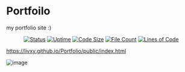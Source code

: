 # Portfoilo
my portfolio site :)

<p align="center">
        <a href="https://github.com/livxy/Portfolio"><img alt="Status" src="https://img.shields.io/website?down_color=red&down_message=offline&up_color=limegreen&up_message=online&url=https%3A%2F%2Flivxy.github.io%2FPortfolio%2Fpublic%2Findex.html" /></a>
        <a href="https://github.com/livxy/Portfolio"><img alt="Uptime" src="https://img.shields.io/uptimerobot/ratio/7/m793076581-2e8a8b60d1e6adb709290fa3" /></a>
        <a href="https://github.com/livxy/Portfolio"><img alt="Code Size" src="https://img.shields.io/github/repo-size/livxy/Portfolio" /></a>
        <a href="https://github.com/livxy/Portfolio"><img alt="File Count" src="https://img.shields.io/github/directory-file-count/livxy/Portfolio" /></a>
        <a href="https://github.com/livxy/Portfolio"><img alt="Lines of Code" src="https://img.shields.io/tokei/lines/github/livxy/portfolio" /></a>
</p>

https://livxy.github.io/Portfolio/public/index.html

![image](https://user-images.githubusercontent.com/67598470/202283353-d9675aa6-44b0-4b8f-849f-abb0c230c0eb.png)
